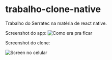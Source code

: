# trabalho-clone-native

Trabalho do Serratec na matéria de react native.

Screenshot do app:
![Como era pra ficar](https://user-images.githubusercontent.com/103470533/202522799-dfffb3e1-b607-4595-a310-457b7ec96307.jpg)

Screenshot do clone:

![Screen no celular](https://user-images.githubusercontent.com/103470533/202531210-50a1fd35-5374-48b0-ab12-65e4ab6ffb9c.jpg)
